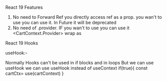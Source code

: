 React 19 Features

1. No need to Forward Ref you directly access ref as a prop. you wan't to use you can use it. In Future it will be deprecated
2. No need of .provider. IF you wan't to use you can use it
   <CartContext.Provider>
   wrap as <CartContext>

React 19 Hooks

useHook:-

Normally Hooks can't be used in if blocks and in loops
But we can use useHook
we can use useHook instead of useContext
if(true){
const cartCtx= use(cartContext)
}
